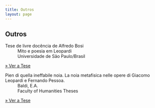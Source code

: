 ```yaml
---
title: Outros
layout: page
---
```


<h2 class="page-tile">
  Outros
</h2>
<div class="article-list-wrap article-list-wrap-active radius">
  <dl>
    <dt class="break-line">Tese de livre docência de Alfredo Bosi</dt>
    <dd class="break-line">Mito e poesia em Leopardi</dd>
    <dd class="break-line">Universidade de São Paulo/Brasil</dd>
  </dl>
  <p>
    <a class="btn" href="pdf/Alfredo-Bosi-Mito-e-Poesia-em-Leopardi.pdf" target="_blank">» Ver a Tese</a>
  </p>
</div>

<div class="article-list-wrap article-list-wrap-active radius">
  <dl>
    <dt class="break-line">Pien di quella ineffabile noia. La noia metafisica nelle opere di Giacomo Leopardi e Fernando Pessoa.</dt>
    <dd class="break-line">Baldi, E.A.</dd>
    <dd class="break-line">Faculty of Humanities Theses</dd>
  </dl>
  <p>
    <a class="btn" href="/uploads/Artigo%20Fernando%20Pessoa.pdf">» Ver a Tese</a>
  </p>
</div>
